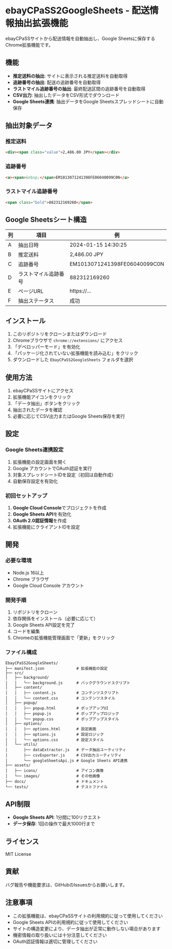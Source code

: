 # ebayCPaSS2GoogleSheets - 配送情報抽出拡張機能

ebayCPaSSサイトから配送情報を自動抽出し、Google Sheetsに保存するChrome拡張機能です。

## 機能

- **推定送料の抽出**: サイトに表示される推定送料を自動取得
- **追跡番号の抽出**: 配送の追跡番号を自動取得
- **ラストマイル追跡番号の抽出**: 最終配送区間の追跡番号を自動取得
- **CSV出力**: 抽出したデータをCSV形式でダウンロード
- **Google Sheets連携**: 抽出データをGoogle Sheetsスプレッドシートに自動保存

## 抽出対象データ

### 推定送料
```html
<div><span class="value">2,486.00 JPY</span></div>
```

### 追跡番号
```html
<a><span>&nbsp;</span>EM1013071241398FE06040099C0N</a>
```

### ラストマイル追跡番号
```html
<span class="bold">882312169260</span>
```

## Google Sheetsシート構造

| 列 | 項目 | 例 |
|---|---|---|
| A | 抽出日時 | 2024-01-15 14:30:25 |
| B | 推定送料 | 2,486.00 JPY |
| C | 追跡番号 | EM1013071241398FE06040099C0N |
| D | ラストマイル追跡番号 | 882312169260 |
| E | ページURL | https://... |
| F | 抽出ステータス | 成功 |

## インストール

1. このリポジトリをクローンまたはダウンロード
2. Chromeブラウザで `chrome://extensions/` にアクセス
3. 「デベロッパーモード」を有効化
4. 「パッケージ化されていない拡張機能を読み込む」をクリック
5. ダウンロードした `EbayCPaSS2GoogleSheets` フォルダを選択

## 使用方法

1. ebayCPaSSサイトにアクセス
2. 拡張機能アイコンをクリック
3. 「データ抽出」ボタンをクリック
4. 抽出されたデータを確認
5. 必要に応じてCSV出力またはGoogle Sheets保存を実行

## 設定

### Google Sheets連携設定
1. 拡張機能の設定画面を開く
2. Google アカウントでOAuth認証を実行
3. 対象スプレッドシートIDを設定（初回は自動作成）
4. 自動保存設定を有効化

### 初回セットアップ
1. **Google Cloud Console**でプロジェクトを作成
2. **Google Sheets API**を有効化
3. **OAuth 2.0認証情報**を作成
4. 拡張機能にクライアントIDを設定

## 開発

### 必要な環境
- Node.js 16以上
- Chrome ブラウザ
- Google Cloud Console アカウント

### 開発手順
1. リポジトリをクローン
2. 依存関係をインストール（必要に応じて）
3. Google Sheets API設定を完了
4. コードを編集
5. Chromeの拡張機能管理画面で「更新」をクリック

### ファイル構成
```
EbayCPaSS2GoogleSheets/
├── manifest.json              # 拡張機能の設定
├── src/
│   ├── background/
│   │   └── background.js      # バックグラウンドスクリプト
│   ├── content/
│   │   ├── content.js         # コンテンツスクリプト
│   │   └── content.css        # コンテンツスタイル
│   ├── popup/
│   │   ├── popup.html         # ポップアップUI
│   │   ├── popup.js           # ポップアップロジック
│   │   └── popup.css          # ポップアップスタイル
│   ├── options/
│   │   ├── options.html       # 設定画面
│   │   ├── options.js         # 設定ロジック
│   │   └── options.css        # 設定スタイル
│   └── utils/
│       ├── dataExtractor.js   # データ抽出ユーティリティ
│       ├── csvExporter.js     # CSV出力ユーティリティ
│       └── googleSheetsApi.js # Google Sheets API連携
├── assets/
│   ├── icons/                 # アイコン画像
│   └── images/                # その他画像
├── docs/                      # ドキュメント
└── tests/                     # テストファイル
```

## API制限

- **Google Sheets API**: 1分間に100リクエスト
- **データ保存**: 1回の操作で最大1000行まで

## ライセンス

MIT License

## 貢献

バグ報告や機能要求は、GitHubのIssuesからお願いします。

## 注意事項

- この拡張機能は、ebayCPaSSサイトの利用規約に従って使用してください
- Google Sheets APIの利用規約に従って使用してください
- サイトの構造変更により、データ抽出が正常に動作しない場合があります
- 機密情報の取り扱いには十分注意してください
- OAuth認証情報は適切に管理してください 